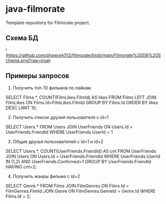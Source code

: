 # java-filmorate
Template repository for Filmorate project.

## Схема БД
!(https://github.com/phpwork512/filmorate/blob/main/Filmorate%20DB%20Scheme.png?raw=true)

## Примеры запросов
1. Получить топ-10 фильмов по лайкам

SELECT Films.*, COUNT(FilmLikes.FilmId) AS likes
FROM Films LEFT JOIN FilmLikes ON Films.Id=FilmLikes.FilmId 
GROUP BY Films.Id
ORDER BY likes DESC
LIMIT 10;

2. Получить список друзей пользователя с id=1

SELECT Users.* 
FROM Users JOIN UserFriends ON Users.Id = UserFriends.FriendId 
WHERE UserFriends.UserId = 1

3. Общие друзья пользователей с id=1 и id=2

SELECT Users.*, COUNT(UserFriends.FriendId) AS cnt
FROM UserFriends JOIN Users ON Users.Id = UserFriends.FriendId
WHERE UserFriends.UserId IN (1,2) AND UserFriends.Confirmed=1
GROUP BY UserFriends.FriendId
HAVING cnt=2;

4. Получить жанры фильма с id=2

SELECT Genre.*
FROM Films JOIN FilmGenres ON Films.Id = FilmGenres.FilmId
	JOIN Genre ON FilmGenres.GenreId = Genre.Id
WHERE Films.Id = 2;
